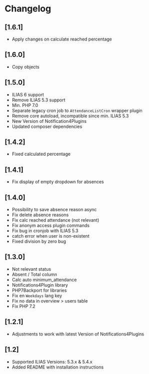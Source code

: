 # Changelog

## [1.6.1]
- Apply changes on calculate reached percentage

## [1.6.0]
- Copy objects

## [1.5.0]
* ILIAS 6 support
* Remove ILIAS 5.3 support
* Min. PHP 7.0
* Separate legacy cron job to `AttendanceListCron` wrapper plugin
* Remove core autoload, incompatible since min. ILIAS 5.3
* New Version of Notification4Plugins
* Updated composer dependencies 

## [1.4.2]
* Fixed calculated percentage

## [1.4.1]
* Fix display of empty dropdown for absences

## [1.4.0]
* Possibility to save absence reason async
* Fix delete absence reasons
* Fix calc reached attendance (not relevant)
* Fix anonym access plugin commands
* Fix bug in cronjob with ILIAS 5.3
* catch error when user is non-existent
* Fixed division by zero bug

## [1.3.0]
* Not relevant status
* Absent / Total column
* Calc auto minimum_attendance
* Notifications4Plugin library
* PHP7Backport for libraries
* Fix en `Weekdays` lang key
* Fix no data in overview > users table
* Fix PHP 7.2

## [1.2.1]
* Adjustments to work with latest Version of Notifications4Plugins

## [1.2]
* Supported ILIAS Versions: 5.3.x & 5.4.x
* Added README with installation instructions
